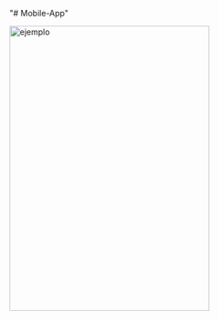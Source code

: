"# Mobile-App" 

<img src = "https://user-images.githubusercontent.com/65046165/141594021-00d1366c-6700-4428-9211-e89ca50fbb4c.jpg" width = "350" height = "500" alt = "ejemplo" align = "center" />